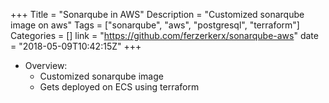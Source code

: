 +++
Title = "Sonarqube in AWS"
Description = "Customized sonarqube image on aws"
Tags = ["sonarqube", "aws", "postgresql", "terraform"]
Categories = []
link = "https://github.com/ferzerkerx/sonarqube-aws"
date = "2018-05-09T10:42:15Z"
+++

+ Overview:
    - Customized sonarqube image
    - Gets deployed on ECS using terraform